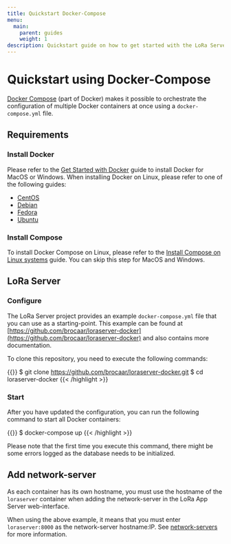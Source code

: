 ```yaml
---
title: Quickstart Docker-Compose
menu:
  main:
    parent: guides
    weight: 1
description: Quickstart guide on how to get started with the LoRa Server project using Docker Compose.
---
```


# Quickstart using Docker-Compose

[Docker Compose](https://docs.docker.com/compose/) (part of Docker) makes
it possible to orchestrate the configuration of multiple Docker containers
at once using a `docker-compose.yml` file.

## Requirements

### Install Docker

Please refer to the [Get Started with Docker](https://www.docker.com/get-started)
guide to install Docker for MacOS or Windows. When installing Docker on Linux,
please refer to one of the following guides:

* [CentOS](https://docs.docker.com/install/linux/docker-ce/centos/#install-docker-ce)
* [Debian](https://docs.docker.com/install/linux/docker-ce/debian/)
* [Fedora](https://docs.docker.com/install/linux/docker-ce/fedora/)
* [Ubuntu](https://docs.docker.com/install/linux/docker-ce/ubuntu/)

### Install Compose

To install Docker Compose on Linux, please refer to the
[Install Compose on Linux systems](https://docs.docker.com/compose/install/#install-compose)
guide. You can skip this step for MacOS and Windows.

## LoRa Server

### Configure

The LoRa Server project provides an example `docker-compose.yml` file that
you can use as a starting-point. This example can be found at
[https://github.com/brocaar/loraserver-docker](https://github.com/brocaar/loraserver-docker)
and also contains more documentation.

To clone this repository, you need to execute the following commands:

{{<highlight bash>}}
$ git clone https://github.com/brocaar/loraserver-docker.git
$ cd loraserver-docker
{{< /highlight >}}



### Start

After you have updated the configuration, you can run the following command
to start all Docker containers:

{{<highlight bash>}}
$ docker-compose up
{{< /highlight >}}

Please note that the first time you execute this command, there might be
some errors logged as the database needs to be initialized.

## Add network-server

As each container has its own hostname, you must use the hostname of the 
`loraserver` container when adding the network-server in the LoRa App Server
web-interface.

When using the above example, it means that you must enter `loraserver:8000`
as the network-server hostname:IP. See [network-servers](https://docs.loraserver.io/lora-app-server/use/network-servers/)
for more information.
